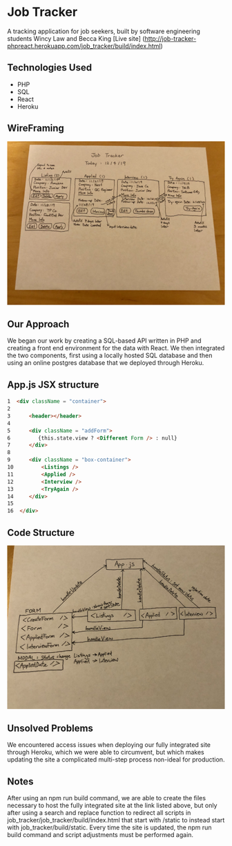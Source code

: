 # Job Tracker
A tracking application for job seekers, built by software engineering students Wincy Law and Becca King
[Live site]
(http://job-tracker-phpreact.herokuapp.com/job_tracker/build/index.html)

## Technologies Used
* PHP
* SQL
* React
* Heroku

## WireFraming
![wire framing](img/wireFraming.jpg)

## Our Approach
We began our work by creating a SQL-based API written in PHP and creating a front end environment for the data with React.
We then integrated the two components, first using a locally hosted SQL database and then using an online postgres database that we deployed through Heroku.

## App.js JSX structure
```html
1  <div className = "container">
2  
3      <header></header>
4
5      <div className = "addForm">
6         {this.state.view ? <Different Form /> : null}
7      </div>
8     
9      <div className = "box-container">
10         <Listings />
11         <Applied />
12         <Interview />
13         <TryAgain />
14     </div>
15
16  </div>
```
## Code Structure
![flow chart](img/flowChart.jpg)

## Unsolved Problems
We encountered access issues when deploying our fully integrated site through Heroku, which we were able to circumvent, but which makes updating the site a complicated multi-step process non-ideal for production.

## Notes
After using an npm run build command, we are able to create the files necessary to host the fully integrated site at the link listed above, but only after using a search and replace function to redirect all scripts in job_tracker/job_tracker/build/index.html that start with /static to instead start with job_tracker/build/static. Every time the site is updated, the npm run build command and script adjustments must be performed again.
